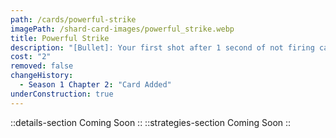 ```yaml
---
path: /cards/powerful-strike
imagePath: /shard-card-images/powerful_strike.webp
title: Powerful Strike
description: "[Bullet]: Your first shot after 1 second of not firing causes knockback."
cost: "2"
removed: false
changeHistory:
  - Season 1 Chapter 2: "Card Added"
underConstruction: true
---
```

::details-section
Coming Soon
::
::strategies-section
Coming Soon
::